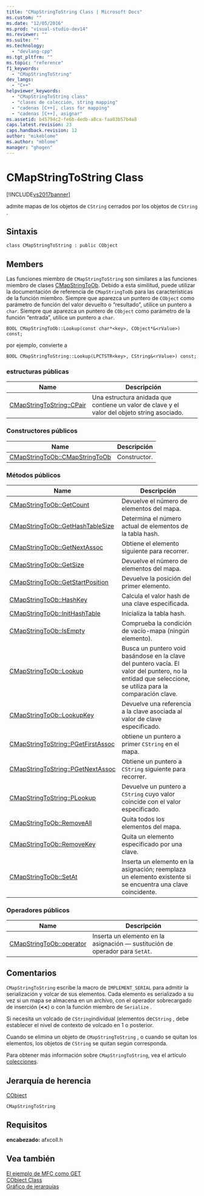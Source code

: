 ```yaml
---
title: "CMapStringToString Class | Microsoft Docs"
ms.custom: ""
ms.date: "12/05/2016"
ms.prod: "visual-studio-dev14"
ms.reviewer: ""
ms.suite: ""
ms.technology: 
  - "devlang-cpp"
ms.tgt_pltfrm: ""
ms.topic: "reference"
f1_keywords: 
  - "CMapStringToString"
dev_langs: 
  - "C++"
helpviewer_keywords: 
  - "CMapStringToString class"
  - "clases de colección, string mapping"
  - "cadenas [C++], class for mapping"
  - "cadenas [C++], asignar"
ms.assetid: b45794c2-fe6b-4edb-a8ca-faa03b57b4a8
caps.latest.revision: 23
caps.handback.revision: 12
author: "mikeblome"
ms.author: "mblome"
manager: "ghogen"
---
```

# CMapStringToString Class
[!INCLUDE[vs2017banner](../../assembler/inline/includes/vs2017banner.md)]

admite mapas de los objetos de `CString` cerrados por los objetos de `CString` .  
  
## Sintaxis  
  
```  
class CMapStringToString : public CObject  
```  
  
## Members  
 Las funciones miembro de `CMapStringToString` son similares a las funciones miembro de clases [CMapStringToOb](../../mfc/reference/cmapstringtoob-class.md).  Debido a esta similitud, puede utilizar la documentación de referencia de `CMapStringToOb` para las características de la función miembro.  Siempre que aparezca un puntero de `CObject` como parámetro de función del valor devuelto o “resultado”, utilice un puntero a `char`.  Siempre que aparezca un puntero de `CObject` como parámetro de la función “entrada”, utilice un puntero a `char`.  
  
 `BOOL CMapStringToOb::Lookup(const char*<key>, CObject*&<rValue>) const;`  
  
 por ejemplo, convierte a  
  
 `BOOL CMapStringToString::Lookup(LPCTSTR<key>, CString&<rValue>) const;`  
  
### estructuras públicas  
  
|Name|Descripción|  
|----------|-----------------|  
|[CMapStringToString::CPair](../Topic/CMapStringToString::CPair.md)|Una estructura anidada que contiene un valor de clave y el valor del objeto string asociado.|  
  
### Constructores públicos  
  
|Name|Descripción|  
|----------|-----------------|  
|[CMapStringToOb::CMapStringToOb](../Topic/CMapStringToOb::CMapStringToOb.md)|Constructor.|  
  
### Métodos públicos  
  
|Name|Descripción|  
|----------|-----------------|  
|[CMapStringToOb::GetCount](../Topic/CMapStringToOb::GetCount.md)|Devuelve el número de elementos del mapa.|  
|[CMapStringToOb::GetHashTableSize](../Topic/CMapStringToOb::GetHashTableSize.md)|Determina el número actual de elementos de la tabla hash.|  
|[CMapStringToOb::GetNextAssoc](../Topic/CMapStringToOb::GetNextAssoc.md)|Obtiene el elemento siguiente para recorrer.|  
|[CMapStringToOb::GetSize](../Topic/CMapStringToOb::GetSize.md)|Devuelve el número de elementos del mapa.|  
|[CMapStringToOb::GetStartPosition](../Topic/CMapStringToOb::GetStartPosition.md)|Devuelve la posición del primer elemento.|  
|[CMapStringToOb::HashKey](../Topic/CMapStringToOb::HashKey.md)|Calcula el valor hash de una clave especificada.|  
|[CMapStringToOb::InitHashTable](../Topic/CMapStringToOb::InitHashTable.md)|Inicializa la tabla hash.|  
|[CMapStringToOb::IsEmpty](../Topic/CMapStringToOb::IsEmpty.md)|Comprueba la condición de vacío\-mapa \(ningún elemento\).|  
|[CMapStringToOb::Lookup](../Topic/CMapStringToOb::Lookup.md)|Busca un puntero void basándose en la clave del puntero vacía.  El valor del puntero, no la entidad que seleccione, se utiliza para la comparación clave.|  
|[CMapStringToOb::LookupKey](../Topic/CMapStringToOb::LookupKey.md)|Devuelve una referencia a la clave asociada al valor de clave especificado.|  
|[CMapStringToString::PGetFirstAssoc](../Topic/CMapStringToString::PGetFirstAssoc.md)|obtiene un puntero a primer `CString` en el mapa.|  
|[CMapStringToString::PGetNextAssoc](../Topic/CMapStringToString::PGetNextAssoc.md)|Obtiene un puntero a `CString` siguiente para recorrer.|  
|[CMapStringToString::PLookup](../Topic/CMapStringToString::PLookup.md)|Devuelve un puntero a `CString` cuyo valor coincide con el valor especificado.|  
|[CMapStringToOb::RemoveAll](../Topic/CMapStringToOb::RemoveAll.md)|Quita todos los elementos del mapa.|  
|[CMapStringToOb::RemoveKey](../Topic/CMapStringToOb::RemoveKey.md)|Quita un elemento especificado por una clave.|  
|[CMapStringToOb::SetAt](../Topic/CMapStringToOb::SetAt.md)|Inserta un elemento en la asignación; reemplaza un elemento existente si se encuentra una clave coincidente.|  
  
### Operadores públicos  
  
|Name|Descripción|  
|----------|-----------------|  
|[CMapStringToOb::operator](../Topic/CMapStringToOb::operator.md)|Inserta un elemento en la asignación — sustitución de operador para `SetAt`.|  
  
## Comentarios  
 `CMapStringToString` escribe la macro de `IMPLEMENT_SERIAL` para admitir la serialización y volcar de sus elementos.  Cada elemento es serializado a su vez si un mapa se almacena en un archivo, con el operador sobrecargado de inserción \(**\<\<**\) o con la función miembro de `Serialize` .  
  
 Si necesita un volcado de `CString`individual \(elementos de`CString` , debe establecer el nivel de contexto de volcado en 1 o posterior.  
  
 Cuando se elimina un objeto de `CMapStringToString` , o cuando se quitan los elementos, los objetos de `CString` se quitan según corresponda.  
  
 Para obtener más información sobre `CMapStringToString`, vea el artículo [colecciones](../../mfc/collections.md).  
  
## Jerarquía de herencia  
 [CObject](../../mfc/reference/cobject-class.md)  
  
 `CMapStringToString`  
  
## Requisitos  
 **encabezado:** afxcoll.h  
  
## Vea también  
 [El ejemplo de MFC como GET](../../top/visual-cpp-samples.md)   
 [CObject Class](../../mfc/reference/cobject-class.md)   
 [Gráfico de jerarquías](../../mfc/hierarchy-chart.md)